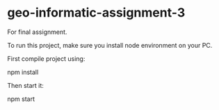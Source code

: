 # geo-informatic-assignment-3
For final assignment.

To run this project, make sure you install node environment on your PC. 

First compile project using:

npm install

Then start it:

npm start
